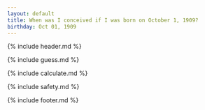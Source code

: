 ```yaml
---
layout: default
title: When was I conceived if I was born on October 1, 1909?
birthday: Oct 01, 1909
---
```


{% include header.md %}

{% include guess.md %}

{% include calculate.md %}

{% include safety.md %}

{% include footer.md %}



